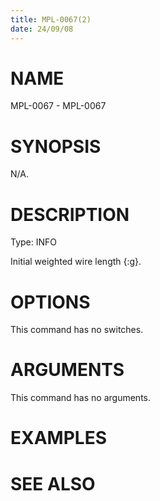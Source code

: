 ```yaml
---
title: MPL-0067(2)
date: 24/09/08
---
```


# NAME

MPL-0067 - MPL-0067

# SYNOPSIS

N/A.

# DESCRIPTION

Type: INFO

Initial weighted wire length {:g}.

# OPTIONS

This command has no switches.

# ARGUMENTS

This command has no arguments.

# EXAMPLES

# SEE ALSO
